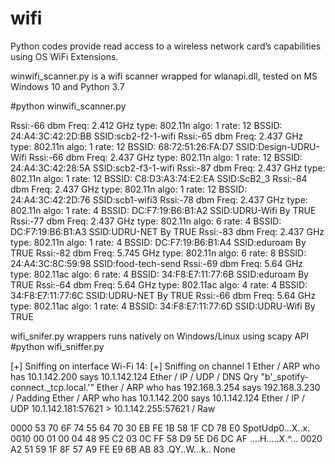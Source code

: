 # wifi
Python codes provide read  access to a wireless network card’s capabilities using OS WiFi Extensions.


winwifi_scanner.py is a wifi scanner wrapped for wlanapi.dll, tested on MS Windows 10 and  Python 3.7 

#python winwifi_scanner.py

 Rssi:-66 dbm   Freq: 2.412 GHz  type: 802.11n  algo: 1  rate: 12  BSSID: 24:A4:3C:42:2D:BB  SSID:scb2-f2-1-wifi
 Rssi:-65 dbm   Freq: 2.437 GHz  type: 802.11n  algo: 1  rate: 12  BSSID: 68:72:51:26:FA:D7  SSID:Design-UDRU-Wifi
 Rssi:-66 dbm   Freq: 2.437 GHz  type: 802.11n  algo: 1  rate: 12  BSSID: 24:A4:3C:42:28:5A  SSID:scb2-f3-1-wifi
 Rssi:-87 dbm   Freq: 2.437 GHz  type: 802.11n  algo: 1  rate: 12  BSSID: C8:D3:A3:74:E2:EA  SSID:ScB2_3
 Rssi:-84 dbm   Freq: 2.437 GHz  type: 802.11n  algo: 1  rate: 12  BSSID: 24:A4:3C:42:2D:76  SSID:scb1-wifi3
 Rssi:-78 dbm   Freq: 2.437 GHz  type: 802.11n  algo: 1  rate: 4  BSSID: DC:F7:19:B6:B1:A2  SSID:UDRU-Wifi By TRUE
 Rssi:-77 dbm   Freq: 2.437 GHz  type: 802.11n  algo: 6  rate: 4  BSSID: DC:F7:19:B6:B1:A3  SSID:UDRU-NET By TRUE
 Rssi:-83 dbm   Freq: 2.437 GHz  type: 802.11n  algo: 1  rate: 4  BSSID: DC:F7:19:B6:B1:A4  SSID:eduroam By TRUE
 Rssi:-82 dbm   Freq: 5.745 GHz  type: 802.11n  algo: 6  rate: 8  BSSID: 24:A4:3C:8C:59:98  SSID:food-tech-send
 Rssi:-69 dbm   Freq: 5.64 GHz  type: 802.11ac  algo: 6  rate: 4  BSSID: 34:F8:E7:11:77:6B  SSID:eduroam By TRUE
 Rssi:-64 dbm   Freq: 5.64 GHz  type: 802.11ac  algo: 4  rate: 4  BSSID: 34:F8:E7:11:77:6C  SSID:UDRU-NET By TRUE
 Rssi:-66 dbm   Freq: 5.64 GHz  type: 802.11ac  algo: 1  rate: 4  BSSID: 34:F8:E7:11:77:6D  SSID:UDRU-Wifi By TRUE
 
 
 wifi_snifer.py wrappers runs natively on Windows/Linux using scapy API 
 #python wifi_sniffer.py 
 
 [+] Sniffing on interface Wi-Fi 14:
 [+] Sniffing on channel 1
    Ether / ARP who has 10.1.142.200 says 10.1.142.124
    Ether / IP / UDP / DNS Qry "b'_spotify-connect._tcp.local.'"
    Ether / ARP who has 192.168.3.254 says 192.168.3.230 / Padding
    Ether / ARP who has 10.1.142.200 says 10.1.142.124
    Ether / IP / UDP 10.1.142.181:57621 > 10.1.142.255:57621 / Raw


 0000  53 70 6F 74 55 64 70 30 EB FE 1B 58 1F CD 78 E0  SpotUdp0...X..x.
 0010  00 01 00 04 48 95 C2 03 0C FF 58 D9 5E D6 DC AF  ....H.....X.^...
 0020  A2 51 59 1F 8F 57 A9 FE E9 6B AB 83              .QY..W...k..
 None
